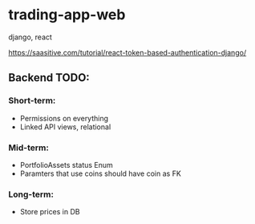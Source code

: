 # trading-app-web

django, react

https://saasitive.com/tutorial/react-token-based-authentication-django/

## Backend TODO:

### Short-term:

- Permissions on everything
- Linked API views, relational

### Mid-term:

- PortfolioAssets status Enum
- Paramters that use coins should have coin as FK

### Long-term:

- Store prices in DB
